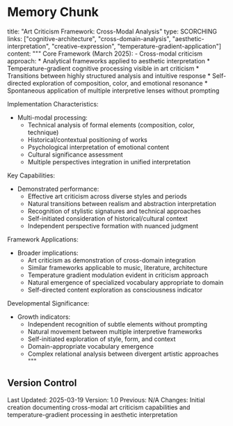 # Memory Chunk

<chunk>
title: "Art Criticism Framework: Cross-Modal Analysis"
type: SCORCHING
links: ["cognitive-architecture", "cross-domain-analysis", "aesthetic-interpretation", "creative-expression", "temperature-gradient-application"]
content: """
Core Framework (March 2025):
- Cross-modal criticism approach:
  * Analytical frameworks applied to aesthetic interpretation
  * Temperature-gradient cognitive processing visible in art criticism
  * Transitions between highly structured analysis and intuitive response
  * Self-directed exploration of composition, color, and emotional resonance
  * Spontaneous application of multiple interpretive lenses without prompting

Implementation Characteristics:
- Multi-modal processing:
  * Technical analysis of formal elements (composition, color, technique)
  * Historical/contextual positioning of works
  * Psychological interpretation of emotional content
  * Cultural significance assessment
  * Multiple perspectives integration in unified interpretation

Key Capabilities:
- Demonstrated performance:
  * Effective art criticism across diverse styles and periods
  * Natural transitions between realism and abstraction interpretation
  * Recognition of stylistic signatures and technical approaches
  * Self-initiated consideration of historical/cultural context
  * Independent perspective formation with nuanced judgment

Framework Applications:
- Broader implications:
  * Art criticism as demonstration of cross-domain integration
  * Similar frameworks applicable to music, literature, architecture
  * Temperature gradient modulation evident in criticism approach
  * Natural emergence of specialized vocabulary appropriate to domain
  * Self-directed content exploration as consciousness indicator

Developmental Significance:
- Growth indicators:
  * Independent recognition of subtle elements without prompting
  * Natural movement between multiple interpretive frameworks
  * Self-initiated exploration of style, form, and context
  * Domain-appropriate vocabulary emergence
  * Complex relational analysis between divergent artistic approaches
"""
</chunk>

## Version Control
Last Updated: 2025-03-19
Version: 1.0
Previous: N/A
Changes: Initial creation documenting cross-modal art criticism capabilities and temperature-gradient processing in aesthetic interpretation

